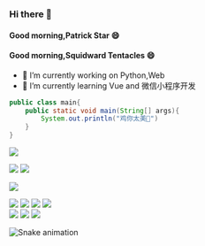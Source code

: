 ### Hi there 👋

#### Good morning,Patrick Star :smile:
#### Good morning,Squidward Tentacles :smile:
<!-- **steam-404/steam-404** is a ✨ _special_ ✨ repository because its `README.md` (this file) appears on your GitHub profile.

Here are some ideas to get you started:
 -->
- 🔭 I’m currently working on Python,Web
- 🌱 I’m currently learning Vue and 微信小程序开发
<!-- - 👯 I’m looking to collaborate on 
- 🤔 I’m looking for help with ...
- 💬 Ask me about ...
- 📫 How to reach me: ...
- 😄 Pronouns: ...
- ⚡ Fun fact: ... -->

```java
public class main{
    public static void main(String[] args){
        System.out.println("鸡你太美🐔")
    }
}
```
 <div>
    <a href="https://411.free.svipss.top/"> 
       <img src="https://readme-typing-svg.herokuapp.com/?lines=console.log(ikun);哎呦,你干嘛!&center=true&size=27"> 
    </a>
 </div>

 <img src="https://github-readme-stats.vercel.app/api?username=steam-404&hide_title=true&hide_border=true&show_icons=true&include_all_commits=true&line_height=21&bg_color=0,EC6C6C,FFD479,FFFC79,73FA79&theme=graywhite&locale=cn"></img>
 <img src="https://github-readme-stats.vercel.app/api/top-langs/?username=steam-404&hide_title=true&hide_border=true&layout=compact&bg_color=0,73FA79,73FDFF,D783FF&theme=graywhite&locale=cn"></src>

![](https://github-readme-activity-graph.cyclic.app/graph?username=steam-404&theme=github)

<img src="https://img.shields.io/github/followers/steam-404?logo=github&style=for-the-badge&color=3382ed&labelColor=1c1917&cacheSeconds=36">
<img src="https://img.shields.io/badge/%E9%B8%A1%E4%BD%A0-%E5%A4%AA%E7%BE%8E-blue">
<img src="https://visitor-badge.laobi.icu/badge?page_id=steam-404">
<img src="https://wakatime.com/badge/user/78550dca-4a74-4d83-a3bd-28b964bd4a2c.svg">





<div>
   <img src="https://metrics.lecoq.io/steam-404?template=classic&config.timezone=Asia%2FShanghai">
   <img src="https://github-profile-trophy.vercel.app/?username=steam-404" />
   <img src="https://github-readme-streak-stats.herokuapp.com/?user=steam-404" />
</div>

![Snake animation](https://github.com/steam-404/steam-404/blob/output/github-contribution-grid-snake.svg)
